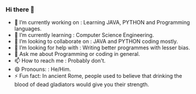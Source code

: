 ### Hi there 👋

- 🔭 I’m currently working on : Learning JAVA, PYTHON and Programming languages.
- 🌱 I’m currently learning : Computer Science Engineering.
- 👯 I’m looking to collaborate on : JAVA and PYTHON coding mostly.
- 🤔 I’m looking for help with : Writing better programmes with lesser bias.
- 💬 Ask me about Programming or coding in general.
- 📫 How to reach me : Probably don't.
- 😄 Pronouns: : He/Him.
- ⚡ Fun fact: In ancient Rome, people used to believe that drinking the blood of dead gladiators would give you their strength. 

